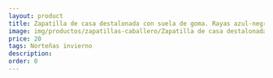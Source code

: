 ```yaml
---
layout: product
title: Zapatilla de casa destalonada con suela de goma. Rayas azul-negro
image: img/productos/zapatillas-caballero/Zapatilla de casa destalonada con suela de goma. Rayas azul-negro=20=Norteñas invierno.webp
price: 20
tags: Norteñas invierno
description: 
order: 0
---
```

